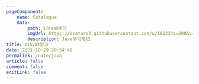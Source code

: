 ```yaml
---
pageComponent:
    name: Catalogue
    data:
        path: 《Java》学习
        imgUrl: https://avatars3.githubusercontent.com/u/18133?s=200&v=4
        description: Java学习笔记
title: 《Java》学习
date: 2021-10-29 20:54:48
permalink: /note/java
article: false
comment: false
editLink: false
---
```


